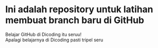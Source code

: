 # Ini adalah repository untuk latihan membuat branch baru di GitHub
Belajar GitHub di Dicoding itu seruu!<br>
Apalagi belajarnya di Dicoding pasti tripel seru
